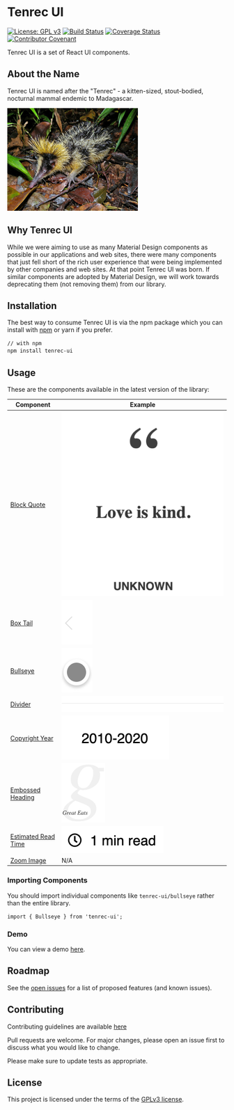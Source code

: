 # Tenrec UI

[![License: GPL v3](https://img.shields.io/badge/License-GPLv3-blue.svg)](https://www.gnu.org/licenses/gpl-3.0)
[![Build Status](https://travis-ci.org/rabidkitten/tenrec-ui.svg?branch=main)](https://travis-ci.org/rabidkitten/tenrec-ui)
[![Coverage Status](https://coveralls.io/repos/github/rabidkitten/tenrec-ui/badge.svg)](https://coveralls.io/github/rabidkitten/tenrec-ui)
[![Contributor Covenant](https://img.shields.io/badge/Contributor%20Covenant-v2.0%20adopted-ff69b4.svg)](CODE-OF-CONDUCT.md)

Tenrec UI is a set of React UI components.

## About the Name

Tenrec UI is named after the "Tenrec" - a kitten-sized, stout-bodied, nocturnal
mammal endemic to Madagascar.

![Tenrec](./docs/tenrec.jpg)

## Why Tenrec UI

While we were aiming to use as many Material Design components as possible in
our applications and web sites, there were many components that just fell short
of the rich user experience that were being implemented by other companies and
web sites. At that point Tenrec UI was born. If similar components are adopted
by Material Design, we will work towards deprecating them (not removing them)
from our library.

## Installation

The best way to consume Tenrec UI is via the npm package which you can install
with [npm](https://www.npmjs.com/package/tenrec-ui) or yarn if you prefer.

```sh
// with npm
npm install tenrec-ui
```

## Usage

These are the components available in the latest version of the library:

| Component  | Example  |
|---|---|
| [Block Quote](docs/BLOCK-QUOTE.md)  | ![Block Quote](docs/block-quote.png)  |
| [Box Tail](docs/BOX-TAIL.md)  | ![Box Tail Left](docs/box-tail-left.png)  |
| [Bullseye](docs/BULLSEYE.md)  | ![Bullseye Solid](docs/bullseye-solid.png) |
| [Divider](docs/DIVIDER.md)  | ![Divider Solid](docs/divider-solid.png) |
| [Copyright Year](docs/COPYRIGHT-YEAR.md)  | ![Copyright Year](docs/copyright-year-base-year.png) |
| [Embossed Heading](docs/EMBOSSED-HEADING.md) | <img alt="Embossed Heading" src="docs/embossed-heading.png" width="100" /> |
| [Estimated Read Time](docs/ESTIMATED-READ-TIME.md)  | ![Estimated Read Time](docs/estimated-read-time-template.png) |
| [Zoom Image](docs/ZOOM-IMAGE.md)  | N/A |

### Importing Components

You should import individual components like `tenrec-ui/bullseye` rather than
the entire library.

``` JS
import { Bullseye } from 'tenrec-ui';
```

### Demo

You can view a demo [here](https://codesandbox.io/s/tenrec-ui-m3kor).

## Roadmap

See the [open issues](https://github.com/rabidkitten/tenrec-ui/issues) for a
list of proposed features (and known issues).

## Contributing

Contributing guidelines are available [here](CONTRIBUTING.md)

Pull requests are welcome. For major changes, please open an issue first to
discuss what you would like to change.

Please make sure to update tests as appropriate.

## License

This project is licensed under the terms of the [GPLv3 license](https://choosealicense.com/licenses/gpl-3.0/).
